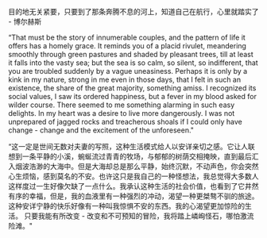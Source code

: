 目的地无关紧要，只要到了那条奔腾不息的河上，知道自己在航行，心里就踏实了 - 博尔赫斯

“That must be the story of innumerable couples, and the pattern of life it offers has a homely grace. It reminds you of a placid rivulet, meandering smoothly through green pastures and shaded by pleasant trees, till at least it falls into the vasty sea; but the sea is so calm, so silent, so indifferent, that you are troubled suddenly by a vague uneasiness. Perhaps it is only by a kink in my nature, strong in me even in those days, that I felt in such an existence, the share of the great majority, something amiss. I recognized its social values, I saw its ordered happiness, but a fever in my blood asked for wilder course. There seemed to me something alarming in such easy delights. In my heart was a desire to live more dangerously. I was not unprepared of jagged rocks and treacherous shoals if I could only have change - change and the excitement of the unforeseen."

“这一定是世间无数对夫妻的写照，这种生活模式给人以安详亲切之感。它让人联想到一条平静的小溪，蜿蜒流过青青的牧场，与郁郁的树荫交相掩映，直到最后汇入烟波浩渺的大海中。但是大海却总是那么平静，始终沉默，不动声色，你会突然心生烦恼，感到莫名的不安。也许这只是我自己的一种怪想法，我总觉得大多数人这样度过一生好像欠缺了一点什么。我承认这种生活的社会价值，也看到了它井然有序的幸福，但是，我的血液里有一种强烈的冲动，渴望一种更桀骜不驯的旅途。这种安详宁静的快乐好像有一种叫我惊惧不安的东西。我的心渴望更加惊险的生活。 只要我能有所改变 - 改变和不可预知的冒险，我将踏上嶙峋怪石，哪怕激流险滩。"
